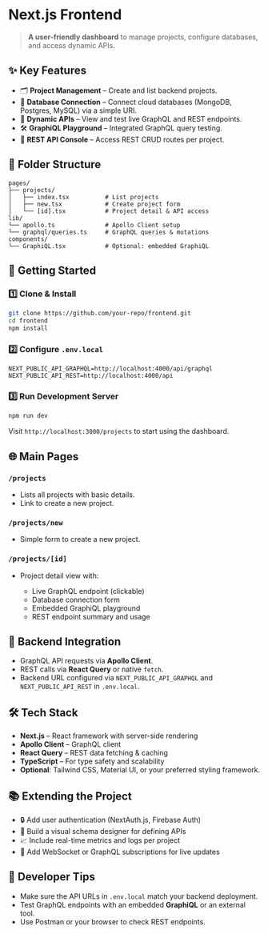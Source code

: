 # **Next.js Frontend**

> **A user-friendly dashboard** to manage projects, configure databases, and access dynamic APIs.

## ✨ Key Features

* 🗂️ **Project Management** – Create and list backend projects.
* 🔗 **Database Connection** – Connect cloud databases (MongoDB, Postgres, MySQL) via a simple URI.
* 🚀 **Dynamic APIs** – View and test live GraphQL and REST endpoints.
* 🛠️ **GraphiQL Playground** – Integrated GraphQL query testing.
* 📡 **REST API Console** – Access REST CRUD routes per project.

## 📁 Folder Structure

```
pages/
├── projects/
│   ├── index.tsx          # List projects
│   ├── new.tsx            # Create project form
│   └── [id].tsx           # Project detail & API access
lib/
└── apollo.ts              # Apollo Client setup
└── graphql/queries.ts     # GraphQL queries & mutations
components/
└── GraphiQL.tsx           # Optional: embedded GraphiQL
```

## 🚀 Getting Started

### 1️⃣ Clone & Install

```bash
git clone https://github.com/your-repo/frontend.git
cd frontend
npm install
```

### 2️⃣ Configure `.env.local`

```dotenv
NEXT_PUBLIC_API_GRAPHQL=http://localhost:4000/api/graphql
NEXT_PUBLIC_API_REST=http://localhost:4000/api
```

### 3️⃣ Run Development Server

```bash
npm run dev
```

Visit `http://localhost:3000/projects` to start using the dashboard.

## 🌐 Main Pages

### `/projects`

* Lists all projects with basic details.
* Link to create a new project.

### `/projects/new`

* Simple form to create a new project.

### `/projects/[id]`

* Project detail view with:

  * Live GraphQL endpoint (clickable)
  * Database connection form
  * Embedded GraphiQL playground
  * REST endpoint summary and usage

## 🔗 Backend Integration

* GraphQL API requests via **Apollo Client**.
* REST calls via **React Query** or native `fetch`.
* Backend URL configured via `NEXT_PUBLIC_API_GRAPHQL` and `NEXT_PUBLIC_API_REST` in `.env.local`.

## 🛠️ Tech Stack

* **Next.js** – React framework with server-side rendering
* **Apollo Client** – GraphQL client
* **React Query** – REST data fetching & caching
* **TypeScript** – For type safety and scalability
* **Optional**: Tailwind CSS, Material UI, or your preferred styling framework.

## 📚 Extending the Project

* 🔒 Add user authentication (NextAuth.js, Firebase Auth)
* 🎨 Build a visual schema designer for defining APIs
* 📈 Include real-time metrics and logs per project
* 🔄 Add WebSocket or GraphQL subscriptions for live updates

## 📢 Developer Tips

* Make sure the API URLs in `.env.local` match your backend deployment.
* Test GraphQL endpoints with an embedded **GraphiQL** or an external tool.
* Use Postman or your browser to check REST endpoints.
